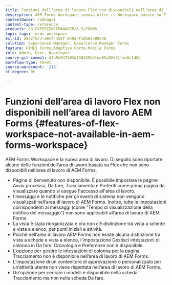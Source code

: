 ```yaml
---
title: Funzioni dell’area di lavoro Flex non disponibili nell’area di lavoro AEM Forms
description: AEM Forms Workspace innova oltre il Workspace basato su Flex. Scopri le differenze nelle funzioni e nelle funzionalità.
contentOwner: robhagat
content-type: reference
products: SG_EXPERIENCEMANAGER/6.5/FORMS
topic-tags: forms-workspace
exl-id: a9d2fd77-e8cf-45bf-8492-f1bb8d580548
solution: Experience Manager, Experience Manager Forms
feature: HTML5 Forms,Adaptive Forms,Mobile Forms
role: Admin, User, Developer
source-git-commit: d7b9e947503df58435b3fee85a92d51fae8c1d2d
workflow-type: tm+mt
source-wordcount: '218'
ht-degree: 0%

---
```


# Funzioni dell’area di lavoro Flex non disponibili nell’area di lavoro AEM Forms {#features-of-flex-workspace-not-available-in-aem-forms-workspace}

AEM Forms Workspace è la nuova area di lavoro. Di seguito sono riportate alcune delle funzioni dell’area di lavoro basata su Flex che non sono disponibili nell’area di lavoro di AEM Forms.

* Pagina di benvenuto non disponibile. È possibile impostare le pagine Avvia processo, Da fare, Tracciamento e Preferiti come prima pagina da visualizzare quando si esegue l&#39;accesso all&#39;area di lavoro.
* I messaggi e le notifiche per gli eventi di sistema non vengono visualizzati nell’area di lavoro di AEM Forms. Inoltre, tutte le impostazioni corrispondenti ai messaggi (come &quot;Tempo di visualizzazione della notifica del messaggio&quot;) non sono applicabili all’area di lavoro di AEM Forms.
* La vista è stata riorganizzata e ora non c’è distinzione tra vista a schede e vista a elenco, per punti iniziali e attività.
* Poiché nell’area di lavoro AEM Forms non esiste alcuna distinzione tra vista a schede e vista a elenco, l’impostazione Gestisci intestazioni di colonna in Da fare, Cronologia e Preferenze non è disponibile.
* L’opzione per gestire le intestazioni di colonna per la pagina Tracciamento non è disponibile nell’area di lavoro di AEM Forms.
* L’impostazione di un contenitore di approvazione o personalizzato per un’attività utente non viene rispettata nell’area di lavoro di AEM Forms.
* Un&#39;opzione per cercare i modelli è disponibile nella scheda Tracciamento ma non nella scheda Da fare.
